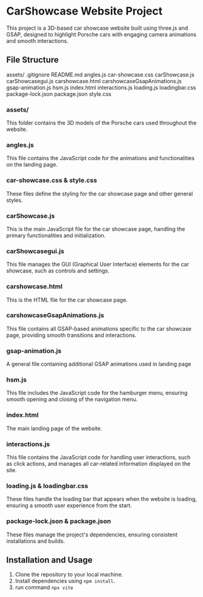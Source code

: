 # CarShowcase Website Project

This project is a 3D-based car showcase website built using three.js and GSAP, designed to highlight Porsche cars with engaging camera animations and smooth interactions. 

## File Structure
assets/ 
.gitignore 
README.md 
angles.js 
car-showcase.css 
carShowcase.js 
carShowcasegui.js 
carshowcase.html 
carshowcaseGsapAnimations.js 
gsap-animation.js 
hsm.js 
index.html 
interactions.js 
loading.js 
loadingbar.css 
package-lock.json 
package.json 
style.css

### assets/
This folder contains the 3D models of the Porsche cars used throughout the website.

### angles.js
This file contains the JavaScript code for the animations and functionalities on the landing page.

### car-showcase.css & style.css
These files define the styling for the car showcase page and other general styles.

### carShowcase.js
This is the main JavaScript file for the car showcase page, handling the primary functionalities and initialization.

### carShowcasegui.js
This file manages the GUI (Graphical User Interface) elements for the car showcase, such as controls and settings.

### carshowcase.html
This is the HTML file for the car showcase page.

### carshowcaseGsapAnimations.js
This file contains all GSAP-based animations specific to the car showcase page, providing smooth transitions and interactions.

### gsap-animation.js
A general file containing additional GSAP animations used in landing page

### hsm.js
This file includes the JavaScript code for the hamburger menu, ensuring smooth opening and closing of the navigation menu.

### index.html
The main landing page of the website.

### interactions.js
This file contains the JavaScript code for handling user interactions, such as click actions, and manages all car-related information displayed on the site.

### loading.js & loadingbar.css
These files handle the loading bar that appears when the website is loading, ensuring a smooth user experience from the start.

### package-lock.json & package.json
These files manage the project's dependencies, ensuring consistent installations and builds.

## Installation and Usage

1. Clone the repository to your local machine.
2. Install dependencies using `npm install`.
3. run command `npx vite`